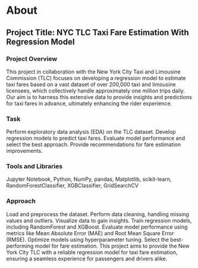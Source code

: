 # About 

## **Project Title: NYC TLC Taxi Fare Estimation With Regression Model**

### Project Overview

This project in collaboration with the New York City Taxi and Limousine Commission (TLC) focuses on developing a regression model to estimate taxi fares based on a vast dataset of over 200,000 taxi and limousine licensees, which collectively handle approximately one million trips daily. Our aim is to harness this extensive data to provide insights and predictions for taxi fares in advance, ultimately enhancing the rider experience.

### Task

Perform exploratory data analysis (EDA) on the TLC dataset.
Develop regression models to predict taxi fares.
Evaluate model performance and select the best approach.
Provide recommendations for fare estimation improvements.

### Tools and Libraries

Jupyter Notebook,
Python,
NumPy,
pandas,
Matplotlib,
scikit-learn,
RandomForestClassifier,
XGBClassifier,
GridSearchCV

### Approach

Load and preprocess the dataset.
Perform data cleaning, handling missing values and outliers.
Visualize data to gain insights.
Train regression models, including RandomForest and XGBoost.
Evaluate model performance using metrics like Mean Absolute Error (MAE) and Root Mean Square Error (RMSE).
Optimize models using hyperparameter tuning.
Select the best-performing model for fare estimation.
This project aims to provide the New York City TLC with a reliable regression model for taxi fare estimation, ensuring a seamless experience for passengers and drivers alike.
